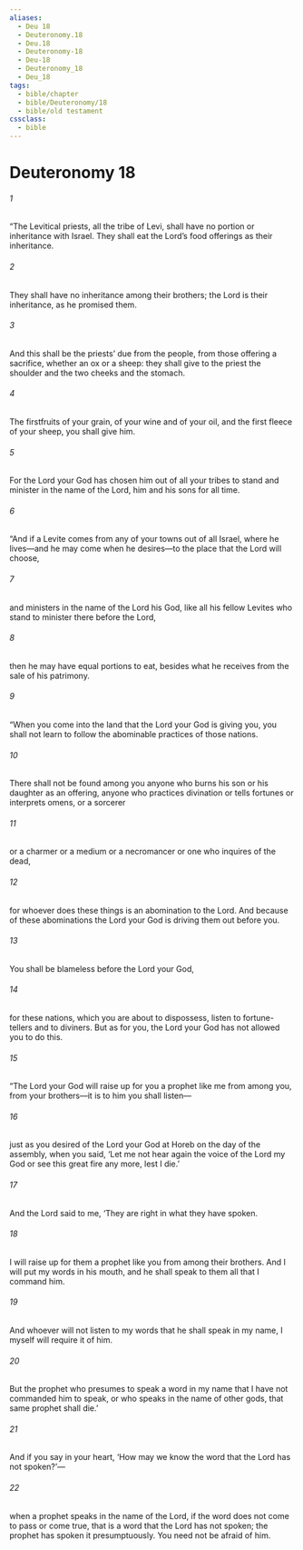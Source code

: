 ```yaml
---
aliases:
  - Deu 18
  - Deuteronomy.18
  - Deu.18
  - Deuteronomy-18
  - Deu-18
  - Deuteronomy_18
  - Deu_18
tags:
  - bible/chapter
  - bible/Deuteronomy/18
  - bible/old testament
cssclass:
  - bible
---
```


# Deuteronomy 18

###### 1
“The Levitical priests, all the tribe of Levi, shall have no portion or inheritance with Israel. They shall eat the Lord’s food offerings as their inheritance.
###### 2
They shall have no inheritance among their brothers; the Lord is their inheritance, as he promised them.
###### 3
And this shall be the priests’ due from the people, from those offering a sacrifice, whether an ox or a sheep: they shall give to the priest the shoulder and the two cheeks and the stomach.
###### 4
The firstfruits of your grain, of your wine and of your oil, and the first fleece of your sheep, you shall give him.
###### 5
For the Lord your God has chosen him out of all your tribes to stand and minister in the name of the Lord, him and his sons for all time.
###### 6
“And if a Levite comes from any of your towns out of all Israel, where he lives—and he may come when he desires—to the place that the Lord will choose,
###### 7
and ministers in the name of the Lord his God, like all his fellow Levites who stand to minister there before the Lord,
###### 8
then he may have equal portions to eat, besides what he receives from the sale of his patrimony.
###### 9
“When you come into the land that the Lord your God is giving you, you shall not learn to follow the abominable practices of those nations.
###### 10
There shall not be found among you anyone who burns his son or his daughter as an offering, anyone who practices divination or tells fortunes or interprets omens, or a sorcerer
###### 11
or a charmer or a medium or a necromancer or one who inquires of the dead,
###### 12
for whoever does these things is an abomination to the Lord. And because of these abominations the Lord your God is driving them out before you.
###### 13
You shall be blameless before the Lord your God,
###### 14
for these nations, which you are about to dispossess, listen to fortune-tellers and to diviners. But as for you, the Lord your God has not allowed you to do this.
###### 15
“The Lord your God will raise up for you a prophet like me from among you, from your brothers—it is to him you shall listen—
###### 16
just as you desired of the Lord your God at Horeb on the day of the assembly, when you said, ‘Let me not hear again the voice of the Lord my God or see this great fire any more, lest I die.’
###### 17
And the Lord said to me, ‘They are right in what they have spoken.
###### 18
I will raise up for them a prophet like you from among their brothers. And I will put my words in his mouth, and he shall speak to them all that I command him.
###### 19
And whoever will not listen to my words that he shall speak in my name, I myself will require it of him.
###### 20
But the prophet who presumes to speak a word in my name that I have not commanded him to speak, or who speaks in the name of other gods, that same prophet shall die.’
###### 21
And if you say in your heart, ‘How may we know the word that the Lord has not spoken?’—
###### 22
when a prophet speaks in the name of the Lord, if the word does not come to pass or come true, that is a word that the Lord has not spoken; the prophet has spoken it presumptuously. You need not be afraid of him.


